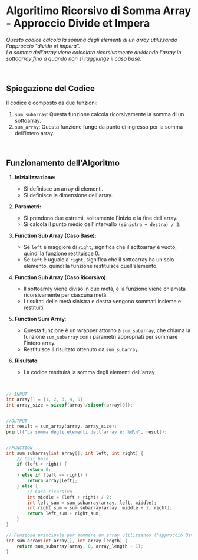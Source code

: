 # Algoritimo Ricorsivo di Somma Array - Approccio Divide et Impera
*Questo codice calcola la somma degli elementi di un array utilizzando l'approccio "divide et impera".
<br>
La somma dell'array viene calcolata ricorsivamente dividendo l'array in sottoarray fino a quando non si raggiunge il caso base.*

<br>

## Spiegazione del Codice
Il codice è composto da due funzioni:
1. `sum_subarray`: Questa funzione calcola ricorsivamente la somma di un sottoarray.
2. `sum_array`: Questa funzione funge da punto di ingresso per la somma dell'intero array.

<br>

## Funzionamento dell'Algoritmo

1. **Inizializzazione:**
   - Si definisce un array di elementi.
   - Si definisce la dimensione dell'array.

2. **Parametri:**
   - Si prendono due estremi, solitamente l'inizio e la fine dell'array.
   - Si calcola il punto medio dell'intervallo `(sinistra + destra) / 2`.

3. **Function Sub Array (Caso Base):**
   - Se `left` è maggiore di `right`, significa che il sottoarray è vuoto, quindi la funzione restituisce 0.
   - Se `left` è uguale a `right`, significa che il sottoarray ha un solo elemento, quindi la funzione restituisce quell'elemento.
 
4. **Function Sub Array (Caso Ricorsivo):**
   - Il sottoarray viene diviso in due metà, e la funzione viene chiamata ricorsivamente per ciascuna metà.
   - I risultati delle metà sinistra e destra vengono sommati insieme e restituiti.

5. **Function Sum Array**:
    - Questa funzione è un wrapper attorno a `sum_subarray`, che chiama la funzione `sum_subarray` con i parametri appropriati per sommare l'intero array.
    - Restituisce il risultato ottenuto da `sum_subarray`.

5. **Risultato**:
    - La codice restituirà la somma degli elementi dell'array


<br>


```c
// INPUT
int array[] = {1, 2, 3, 4, 5};
int array_size = sizeof(array)/sizeof(array[0]);


//OUTPUT
int result = sum_array(array, array_size);
printf("La somma degli elementi dell'array è: %d\n", result);


//FUNCTION
int sum_subarray(int array[], int left, int right) {
    // Casi base
    if (left > right) {
        return 0;
    } else if (left == right) {
        return array[left];
    } else {
        // Caso ricorsivo
        int middle = (left + right) / 2;
        int left_sum = sum_subarray(array, left, middle);
        int right_sum = sum_subarray(array, middle + 1, right);
        return left_sum + right_sum;
    }
}

// Funzione principale per sommare un array utilizzando l'approccio Divide et Impera
int sum_array(int array[], int array_length) {
    return sum_subarray(array, 0, array_length - 1);
}
```